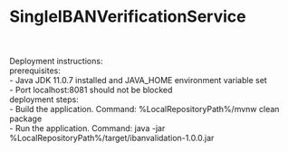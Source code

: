 # SingleIBANVerificationService

<br/>
<br/>
Deployment instructions: <br/>
  prerequisites: <br/>
    - Java JDK 11.0.7 installed and JAVA_HOME environment variable set<br/>
    - Port localhost:8081 should not be blocked<br/>
  deployment steps:<br/>
    - Build the application. Command: %LocalRepositoryPath%/mvnw clean package<br/>
    - Run the application. Command: java -jar %LocalRepositoryPath%/target/ibanvalidation-1.0.0.jar<br/>
